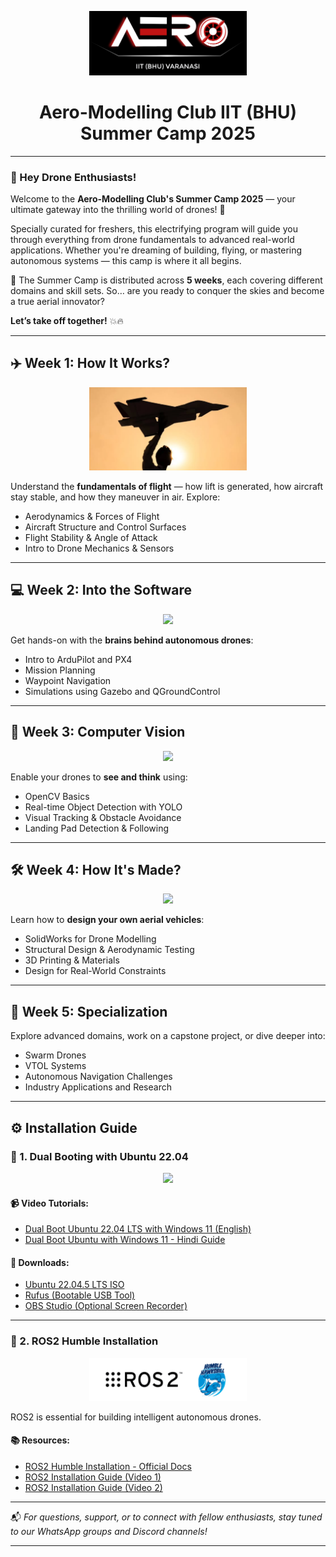 <p align="center">
  <img src="/img/aero.png" width="50%">
</p>

<h1 align="center">Aero-Modelling Club IIT (BHU)<br>Summer Camp 2025</h1>

---

### 🚁 Hey Drone Enthusiasts!

Welcome to the **Aero-Modelling Club's Summer Camp 2025** — your ultimate gateway into the thrilling world of drones! 🌟

Specially curated for freshers, this electrifying program will guide you through everything from drone fundamentals to advanced real-world applications. Whether you're dreaming of building, flying, or mastering autonomous systems — this camp is where it all begins.

📅 The Summer Camp is distributed across **5 weeks**, each covering different domains and skill sets. So… are you ready to conquer the skies and become a true aerial innovator?

**Let’s take off together!** 💥🔥

---

## ✈️ Week 1: How It Works?

<p align="center">
  <img src="/img/airplane.png" width="50%">
</p>

Understand the **fundamentals of flight** — how lift is generated, how aircraft stay stable, and how they maneuver in air. Explore:

* Aerodynamics & Forces of Flight
* Aircraft Structure and Control Surfaces
* Flight Stability & Angle of Attack
* Intro to Drone Mechanics & Sensors

---

## 💻 Week 2: Into the Software

<p align="center">
  <img src="https://9meters.com/wp-content/uploads/ardupilot-logo.webp" width="40%">
</p>

Get hands-on with the **brains behind autonomous drones**:

* Intro to ArduPilot and PX4
* Mission Planning
* Waypoint Navigation
* Simulations using Gazebo and QGroundControl

---

## 🧠 Week 3: Computer Vision

<p align="center">
  <img src="https://opencv.org/wp-content/uploads/2021/02/1_HfZmZayUqnYioPC9qTfd4A.png" width="40%">
</p>

Enable your drones to **see and think** using:

* OpenCV Basics
* Real-time Object Detection with YOLO
* Visual Tracking & Obstacle Avoidance
* Landing Pad Detection & Following

---

## 🛠️ Week 4: How It's Made?

<p align="center">
  <img src="https://ijkenggacademy.in/wp-content/uploads/2023/08/SolidWorks-Banner.png" width="50%">
</p>

Learn how to **design your own aerial vehicles**:

* SolidWorks for Drone Modelling
* Structural Design & Aerodynamic Testing
* 3D Printing & Materials
* Design for Real-World Constraints

---

## 🚀 Week 5: Specialization

Explore advanced domains, work on a capstone project, or dive deeper into:

* Swarm Drones
* VTOL Systems
* Autonomous Navigation Challenges
* Industry Applications and Research

---

## ⚙️ Installation Guide

### 🔁 1. Dual Booting with Ubuntu 22.04

<p align="center">
  <img src="https://news.itsfoss.com/content/images/wordpress/2022/04/ubuntu-22-04-release.jpg" width="50%">
</p>

#### 📹 Video Tutorials:

* [Dual Boot Ubuntu 22.04 LTS with Windows 11 (English)](https://www.youtube.com/watch?v=3O9y9_dqNxE)
* [Dual Boot Ubuntu with Windows 11 - Hindi Guide](https://www.youtube.com/watch?v=HmqvTsDmyiE)

#### 🔗 Downloads:

* [Ubuntu 22.04.5 LTS ISO](https://releases.ubuntu.com/jammy/ubuntu-22.04.5-desktop-amd64.iso)
* [Rufus (Bootable USB Tool)](https://github.com/pbatard/rufus/releases/download/v4.7/rufus-4.7.exe)
* [OBS Studio (Optional Screen Recorder)](https://obsproject.com/kb/linux-installation)

---

### 🤖 2. ROS2 Humble Installation

<p align="center">
  <img src="/img/ros2.png" width="50%">
</p>

ROS2 is essential for building intelligent autonomous drones.

#### 📚 Resources:

* [ROS2 Humble Installation - Official Docs](https://docs.ros.org/en/humble/Installation/Ubuntu-Install-Debs.html)
* [ROS2 Installation Guide (Video 1)](https://www.youtube.com/watch?v=0aPbWsyENA8)
* [ROS2 Installation Guide (Video 2)](https://www.youtube.com/watch?v=flT3LIIR5qo)

---

📬 *For questions, support, or to connect with fellow enthusiasts, stay tuned to our WhatsApp groups and Discord channels!*

---
